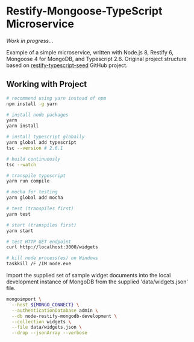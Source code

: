 # Restify-Mongoose-TypeScript Microservice

_Work in progress..._

Example of a simple microservice, written with Node.js 8, Restify 6, Mongoose 4 for MongoDB, and Typescript 2.6. Original project structure based on [restify-typescript-seed](https://github.com/sulhome/restify-typescript-seed) GitHub project.

## Working with Project

```bash
# recommend using yarn instead of npm
npm install -g yarn

# install node packages
yarn
yarn install

# install typescript globally
yarn global add typescript
tsc --version # 2.6.1

# build continuously
tsc --watch

# transpile typescript
yarn run compile

# mocha for testing
yarn global add mocha

# test (transpiles first)
yarn test

# start (transpiles first)
yarn start

# test HTTP GET endpoint
curl http://localhost:3000/widgets

# kill node process(es) on Windows
taskkill /F /IM node.exe
```

Import the supplied set of sample widget documents into the local development instance of MongoDB from the supplied 'data/widgets.json' file.

```bash
mongoimport \
  --host ${MONGO_CONNECT} \
  --authenticationDatabase admin \
  --db node-restify-mongodb-development \
  --collection widgets \
  --file data/widgets.json \
  --drop --jsonArray --verbose
```